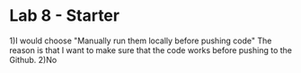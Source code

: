 # Lab 8 - Starter
1)I would choose "Manually run them locally before pushing code"
The reason is that I want to make sure that the code works before pushing to the Github.
2)No
